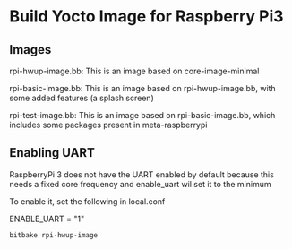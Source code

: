 # Build Yocto Image for Raspberry Pi3

## Images

rpi-hwup-image.bb: This is an image based on core-image-minimal

rpi-basic-image.bb: This is an image based on rpi-hwup-image.bb, with some added features (a splash screen)

rpi-test-image.bb: This is an image based on rpi-basic-image.bb, which includes some packages present in meta-raspberrypi

## Enabling UART

RaspberryPi 3 does not have the UART enabled by default because this needs a fixed core frequency and enable_uart wil set it to the minimum

To enable it, set the following in local.conf

ENABLE_UART = "1"

```shell
bitbake rpi-hwup-image
```
